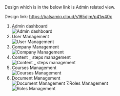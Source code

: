 Design which is in the below link is Admin related view.

Design link: https://balsamiq.cloud/s165djm/p41w40c 

1. Admin dashboard  
   ![Admin dashboard ](https://user-images.githubusercontent.com/72253236/116418659-fc193c00-a859-11eb-9369-33db30155488.png)
2. User Management  
   ![User Management](https://user-images.githubusercontent.com/72253236/116418797-16531a00-a85a-11eb-9e54-5477bd83fcef.png)
3. Company Management  
   ![Company Management](https://user-images.githubusercontent.com/72253236/116418806-181cdd80-a85a-11eb-913f-13a0dd50ed43.png)
4. Content _ steps management  
   ![Content _ steps management](https://user-images.githubusercontent.com/72253236/116418808-18b57400-a85a-11eb-90ea-c5b53fe86eb3.png)
5. Courses Management  
   ![Courses Management](https://user-images.githubusercontent.com/72253236/116418811-18b57400-a85a-11eb-8fbf-9cb21f61b0d7.png)
6. Document Management  
   ![Document Management](https://user-images.githubusercontent.com/72253236/116418813-194e0a80-a85a-11eb-8313-ad5da61e15d6.png)
7.Roles Management  
   ![Roles Management](https://user-images.githubusercontent.com/72253236/116418816-19e6a100-a85a-11eb-8113-85723dbb12fd.png)
